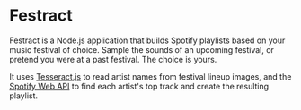 # Festract

Festract is a Node.js application that builds Spotify playlists based on your music festival of choice. Sample the sounds of an upcoming festival, or pretend you were at a past festival. The choice is yours.

It uses [Tesseract.js](https://github.com/naptha/tesseract.js) to read artist names from festival lineup images, and the [Spotify Web API](https://developer.spotify.com/web-api/) to find each artist's top track and create the resulting playlist.
